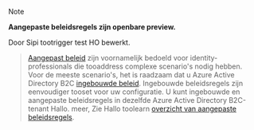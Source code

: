 > [!NOTE]
> **Aangepaste beleidsregels zijn openbare preview.**

Door Sipi tootrigger test HO bewerkt.

> [Aangepast beleid](..\articles\active-directory-b2c\active-directory-b2c-overview-custom.md#custom-policies) zijn voornamelijk bedoeld voor identity-professionals die tooaddress complexe scenario's nodig hebben. Voor de meeste scenario's, het is raadzaam dat u Azure Active Directory B2C [ingebouwde beleid](..\articles\active-directory-b2c\active-directory-b2c-overview-custom.md). Ingebouwde beleidsregels zijn eenvoudiger tooset voor uw configuratie. U kunt ingebouwde en aangepaste beleidsregels in dezelfde Azure Active Directory B2C-tenant Hallo. meer, Zie Hallo toolearn [overzicht van aangepaste beleidsregels](..\articles\active-directory-b2c\active-directory-b2c-overview-custom.md).

